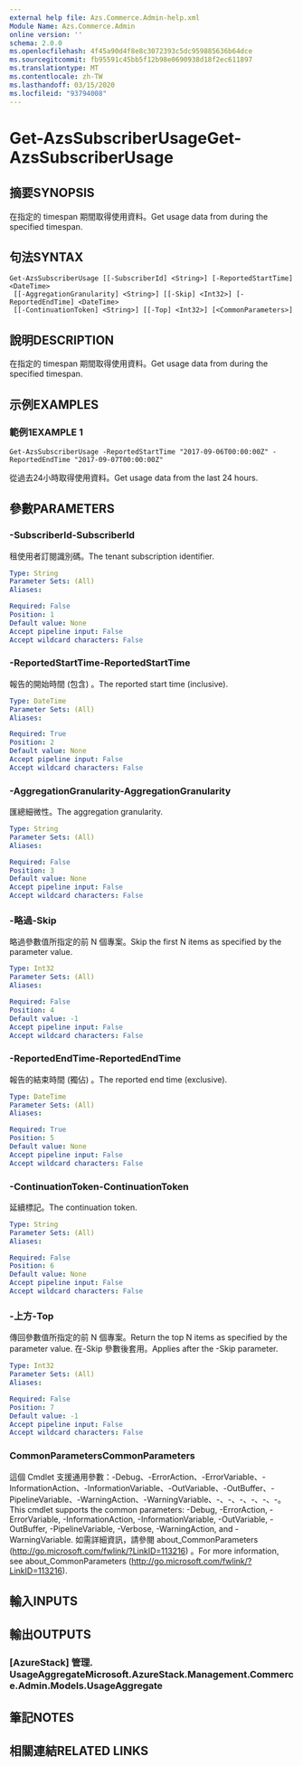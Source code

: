 ```yaml
---
external help file: Azs.Commerce.Admin-help.xml
Module Name: Azs.Commerce.Admin
online version: ''
schema: 2.0.0
ms.openlocfilehash: 4f45a90d4f8e8c3072393c5dc959885636b64dce
ms.sourcegitcommit: fb95591c45bb5f12b98e0690938d18f2ec611897
ms.translationtype: MT
ms.contentlocale: zh-TW
ms.lasthandoff: 03/15/2020
ms.locfileid: "93794008"
---
```

# <span data-ttu-id="5c085-101">Get-AzsSubscriberUsage</span><span class="sxs-lookup"><span data-stu-id="5c085-101">Get-AzsSubscriberUsage</span></span>

## <span data-ttu-id="5c085-102">摘要</span><span class="sxs-lookup"><span data-stu-id="5c085-102">SYNOPSIS</span></span>
<span data-ttu-id="5c085-103">在指定的 timespan 期間取得使用資料。</span><span class="sxs-lookup"><span data-stu-id="5c085-103">Get usage data from during the specified timespan.</span></span>

## <span data-ttu-id="5c085-104">句法</span><span class="sxs-lookup"><span data-stu-id="5c085-104">SYNTAX</span></span>

```
Get-AzsSubscriberUsage [[-SubscriberId] <String>] [-ReportedStartTime] <DateTime>
 [[-AggregationGranularity] <String>] [[-Skip] <Int32>] [-ReportedEndTime] <DateTime>
 [[-ContinuationToken] <String>] [[-Top] <Int32>] [<CommonParameters>]
```

## <span data-ttu-id="5c085-105">說明</span><span class="sxs-lookup"><span data-stu-id="5c085-105">DESCRIPTION</span></span>
<span data-ttu-id="5c085-106">在指定的 timespan 期間取得使用資料。</span><span class="sxs-lookup"><span data-stu-id="5c085-106">Get usage data from during the specified timespan.</span></span>

## <span data-ttu-id="5c085-107">示例</span><span class="sxs-lookup"><span data-stu-id="5c085-107">EXAMPLES</span></span>

### <span data-ttu-id="5c085-108">範例1</span><span class="sxs-lookup"><span data-stu-id="5c085-108">EXAMPLE 1</span></span>
```
Get-AzsSubscriberUsage -ReportedStartTime "2017-09-06T00:00:00Z" -ReportedEndTime "2017-09-07T00:00:00Z"
```

<span data-ttu-id="5c085-109">從過去24小時取得使用資料。</span><span class="sxs-lookup"><span data-stu-id="5c085-109">Get usage data from the last 24 hours.</span></span>

## <span data-ttu-id="5c085-110">參數</span><span class="sxs-lookup"><span data-stu-id="5c085-110">PARAMETERS</span></span>

### <span data-ttu-id="5c085-111">-SubscriberId</span><span class="sxs-lookup"><span data-stu-id="5c085-111">-SubscriberId</span></span>
<span data-ttu-id="5c085-112">租使用者訂閱識別碼。</span><span class="sxs-lookup"><span data-stu-id="5c085-112">The tenant subscription identifier.</span></span>

```yaml
Type: String
Parameter Sets: (All)
Aliases:

Required: False
Position: 1
Default value: None
Accept pipeline input: False
Accept wildcard characters: False
```

### <span data-ttu-id="5c085-113">-ReportedStartTime</span><span class="sxs-lookup"><span data-stu-id="5c085-113">-ReportedStartTime</span></span>
<span data-ttu-id="5c085-114">報告的開始時間 (包含) 。</span><span class="sxs-lookup"><span data-stu-id="5c085-114">The reported start time (inclusive).</span></span>

```yaml
Type: DateTime
Parameter Sets: (All)
Aliases:

Required: True
Position: 2
Default value: None
Accept pipeline input: False
Accept wildcard characters: False
```

### <span data-ttu-id="5c085-115">-AggregationGranularity</span><span class="sxs-lookup"><span data-stu-id="5c085-115">-AggregationGranularity</span></span>
<span data-ttu-id="5c085-116">匯總細微性。</span><span class="sxs-lookup"><span data-stu-id="5c085-116">The aggregation granularity.</span></span>

```yaml
Type: String
Parameter Sets: (All)
Aliases:

Required: False
Position: 3
Default value: None
Accept pipeline input: False
Accept wildcard characters: False
```

### <span data-ttu-id="5c085-117">-略過</span><span class="sxs-lookup"><span data-stu-id="5c085-117">-Skip</span></span>
<span data-ttu-id="5c085-118">略過參數值所指定的前 N 個專案。</span><span class="sxs-lookup"><span data-stu-id="5c085-118">Skip the first N items as specified by the parameter value.</span></span>

```yaml
Type: Int32
Parameter Sets: (All)
Aliases:

Required: False
Position: 4
Default value: -1
Accept pipeline input: False
Accept wildcard characters: False
```

### <span data-ttu-id="5c085-119">-ReportedEndTime</span><span class="sxs-lookup"><span data-stu-id="5c085-119">-ReportedEndTime</span></span>
<span data-ttu-id="5c085-120">報告的結束時間 (獨佔) 。</span><span class="sxs-lookup"><span data-stu-id="5c085-120">The reported end time (exclusive).</span></span>

```yaml
Type: DateTime
Parameter Sets: (All)
Aliases:

Required: True
Position: 5
Default value: None
Accept pipeline input: False
Accept wildcard characters: False
```

### <span data-ttu-id="5c085-121">-ContinuationToken</span><span class="sxs-lookup"><span data-stu-id="5c085-121">-ContinuationToken</span></span>
<span data-ttu-id="5c085-122">延續標記。</span><span class="sxs-lookup"><span data-stu-id="5c085-122">The continuation token.</span></span>

```yaml
Type: String
Parameter Sets: (All)
Aliases:

Required: False
Position: 6
Default value: None
Accept pipeline input: False
Accept wildcard characters: False
```

### <span data-ttu-id="5c085-123">-上方</span><span class="sxs-lookup"><span data-stu-id="5c085-123">-Top</span></span>
<span data-ttu-id="5c085-124">傳回參數值所指定的前 N 個專案。</span><span class="sxs-lookup"><span data-stu-id="5c085-124">Return the top N items as specified by the parameter value.</span></span>
<span data-ttu-id="5c085-125">在-Skip 參數後套用。</span><span class="sxs-lookup"><span data-stu-id="5c085-125">Applies after the -Skip parameter.</span></span>

```yaml
Type: Int32
Parameter Sets: (All)
Aliases:

Required: False
Position: 7
Default value: -1
Accept pipeline input: False
Accept wildcard characters: False
```

### <span data-ttu-id="5c085-126">CommonParameters</span><span class="sxs-lookup"><span data-stu-id="5c085-126">CommonParameters</span></span>
<span data-ttu-id="5c085-127">這個 Cmdlet 支援通用參數：-Debug、-ErrorAction、-ErrorVariable、-InformationAction、-InformationVariable、-OutVariable、-OutBuffer、-PipelineVariable、-WarningAction、-WarningVariable、-、-、-、-、-、-。</span><span class="sxs-lookup"><span data-stu-id="5c085-127">This cmdlet supports the common parameters: -Debug, -ErrorAction, -ErrorVariable, -InformationAction, -InformationVariable, -OutVariable, -OutBuffer, -PipelineVariable, -Verbose, -WarningAction, and -WarningVariable.</span></span> <span data-ttu-id="5c085-128">如需詳細資訊，請參閱 about_CommonParameters (http://go.microsoft.com/fwlink/?LinkID=113216) 。</span><span class="sxs-lookup"><span data-stu-id="5c085-128">For more information, see about_CommonParameters (http://go.microsoft.com/fwlink/?LinkID=113216).</span></span>

## <span data-ttu-id="5c085-129">輸入</span><span class="sxs-lookup"><span data-stu-id="5c085-129">INPUTS</span></span>

## <span data-ttu-id="5c085-130">輸出</span><span class="sxs-lookup"><span data-stu-id="5c085-130">OUTPUTS</span></span>

### <span data-ttu-id="5c085-131">[AzureStack] 管理. UsageAggregate</span><span class="sxs-lookup"><span data-stu-id="5c085-131">Microsoft.AzureStack.Management.Commerce.Admin.Models.UsageAggregate</span></span>

## <span data-ttu-id="5c085-132">筆記</span><span class="sxs-lookup"><span data-stu-id="5c085-132">NOTES</span></span>

## <span data-ttu-id="5c085-133">相關連結</span><span class="sxs-lookup"><span data-stu-id="5c085-133">RELATED LINKS</span></span>
